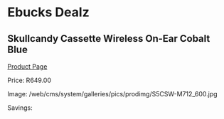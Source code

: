 
# Ebucks Dealz
## Skullcandy Cassette Wireless On-Ear Cobalt Blue
[Product Page](https://www.ebucks.com/web/shop/productSelected.do?prodId=1060942298&catId=1048640943)

Price: R649.00

Image: /web/cms/system/galleries/pics/prodimg/S5CSW-M712_600.jpg

Savings: 


	